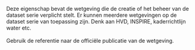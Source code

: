 Deze eigenschap bevat de wetgeving die de creatie of het beheer van de dataset serie verplicht stelt.
Er kunnen meerdere wetgevingen op de dataset serie van toepassing zijn. Denk aan HVD, INSPIRE, kaderrichtlijn water etc.
<br/>
<br/>
Gebruik de referentie naar de officiële publicatie van de wetgeving.

